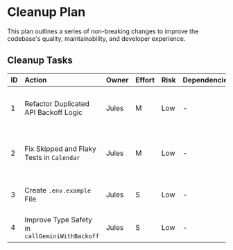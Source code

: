 # Cleanup Plan

This plan outlines a series of non-breaking changes to improve the codebase's quality, maintainability, and developer experience.

## Cleanup Tasks

| ID  | Action                                     | Owner | Effort | Risk | Dependencies | DoD                                                                   |
| :-- | :----------------------------------------- | :---- | :----- | :--- | :----------- | :-------------------------------------------------------------------- |
| 1   | Refactor Duplicated API Backoff Logic      | Jules | M      | Low  | -            | A shared `fetchWithBackoff` utility is created and used by both API calls. |
| 2   | Fix Skipped and Flaky Tests in `Calendar`  | Jules | M      | Low  | -            | The skipped test is re-enabled and passing. Flaky tests are robust. |
| 3   | Create `.env.example` File                 | Jules | S      | Low  | -            | A `.env.example` file exists at the root with all required keys.      |
| 4   | Improve Type Safety in `callGeminiWithBackoff` | Jules | S      | Low  | -            | The `payload` argument is strongly typed.                             |

